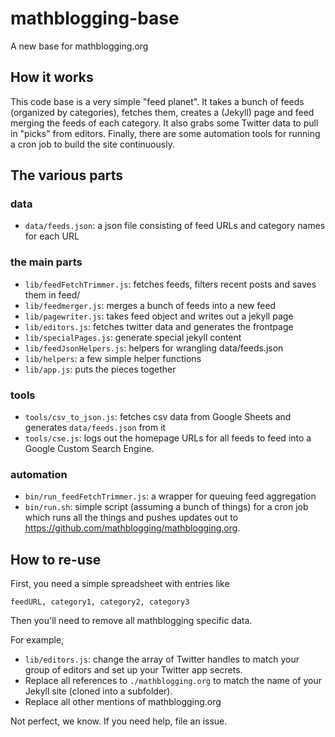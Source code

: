 # mathblogging-base

A new base for mathblogging.org

## How it works

This code base is a very simple "feed planet". It takes a bunch of feeds (organized by categories), fetches them, creates a (Jekyll) page and feed merging the feeds of each category. It also grabs some Twitter data to pull in "picks" from editors. Finally, there are some automation tools for running a cron job to build the site continuously.

## The various parts

### data

* `data/feeds.json`:  a json file consisting of feed URLs and category names for each URL

### the main parts

* `lib/feedFetchTrimmer.js`:  fetches feeds, filters recent posts and saves them in feed/
* `lib/feedmerger.js`:  merges a bunch of feeds into a new feed
* `lib/pagewriter.js`:  takes feed object and writes out a jekyll page
* `lib/editors.js`:  fetches twitter data and generates the frontpage
* `lib/specialPages.js`:  generate special jekyll content
* `lib/feedJsonHelpers.js`:  helpers for wrangling data/feeds.json
* `lib/helpers`:  a few simple helper functions
* `lib/app.js`:  puts the pieces together

### tools

* `tools/csv_to_json.js`:  fetches csv data from Google Sheets and generates `data/feeds.json` from it
* `tools/cse.js`:  logs out the homepage URLs for all feeds to feed into a Google Custom Search Engine.

### automation

* `bin/run_feedFetchTrimmer.js`: a wrapper for queuing feed aggregation
* `bin/run.sh`:  simple script (assuming a bunch of things) for a cron job which runs all the things and pushes updates out to https://github.com/mathblogging/mathblogging.org.

## How to re-use

First, you need a simple spreadsheet with entries like

    feedURL, category1, category2, category3

Then you'll need to remove all mathblogging specific data.

For example,

* `lib/editors.js`: change the array of Twitter handles to match your group of editors and set up your Twitter app secrets.
* Replace all references to `./mathblogging.org` to match the name of your Jekyll site (cloned into a subfolder).
* Replace all other mentions of mathblogging.org

Not perfect, we know. If you need help, file an issue.

